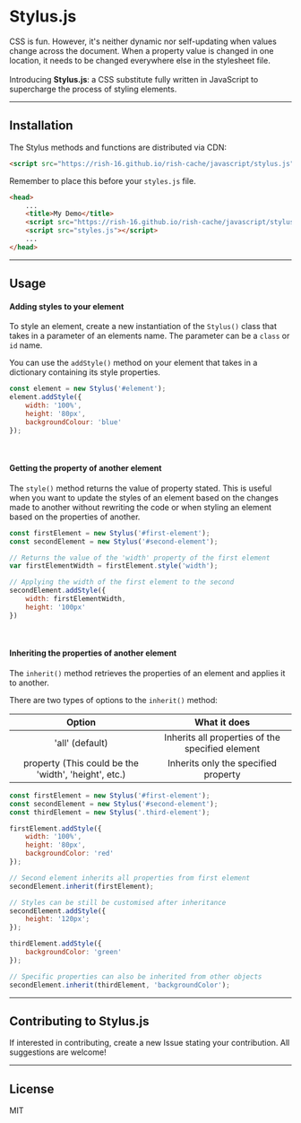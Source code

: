 # Stylus.js
CSS is fun. However, it's neither dynamic nor self-updating when values change across the document. When a property value is changed in one location, it needs to be changed everywhere else in the stylesheet file.
<br>
<br>
Introducing **Stylus.js**: a CSS substitute fully written in JavaScript to supercharge the process of styling elements.

---

## Installation
The Stylus methods and functions are distributed via CDN:

```html
<script src="https://rish-16.github.io/rish-cache/javascript/stylus.js" charset="utf-8"></script>
```

Remember to place this before your `styles.js` file.

```html
<head>
    ...
    <title>My Demo</title>
    <script src="https://rish-16.github.io/rish-cache/javascript/stylus.js" charset="utf-8"></script>
    <script src="styles.js"></script>
    ...
</head>
```

---

## Usage

#### Adding styles to your element
To style an element, create a new instantiation of the `Stylus()` class that takes in a parameter of an elements name. The parameter can be a `class` or `id` name.

You can use the `addStyle()` method on your element that takes in a dictionary containing its style properties.

```javascript
const element = new Stylus('#element');
element.addStyle({
    width: '100%',
    height: '80px',
    backgroundColour: 'blue'
});
```

<br>

#### Getting the property of another element
The `style()` method returns the value of property stated. This is useful when you want to update the styles of an element based on the changes made to another without rewriting the code or when styling an element based on the properties of another.

```javascript
const firstElement = new Stylus('#first-element');
const secondElement = new Stylus('#second-element');

// Returns the value of the 'width' property of the first element
var firstElementWidth = firstElement.style('width');

// Applying the width of the first element to the second
secondElement.addStyle({
    width: firstElementWidth,
    height: '100px'
})
```

<br>

#### Inheriting the properties of another element
The `inherit()` method retrieves the properties of an element and applies it to another.

There are two types of options to the `inherit()` method:

|                         Option                         |                    What it does                   |
|:------------------------------------------------------:|:-------------------------------------------------:|
|                     'all' (default)                    | Inherits all properties  of the specified element |
| property  (This could be the  'width', 'height', etc.) |       Inherits only the  specified property       |

```javascript
const firstElement = new Stylus('#first-element');
const secondElement = new Stylus('#second-element');
const thirdElement = new Stylus('.third-element');

firstElement.addStyle({
    width: '100%',
    height: '80px',
    backgroundColor: 'red'
});

// Second element inherits all properties from first element
secondElement.inherit(firstElement);

// Styles can be still be customised after inheritance
secondElement.addStyle({
    height: '120px';
});

thirdElement.addStyle({
    backgroundColor: 'green'
});

// Specific properties can also be inherited from other objects
secondElement.inherit(thirdElement, 'backgroundColor');
```

---

## Contributing to Stylus.js
If interested in contributing, create a new Issue stating your contribution. All suggestions are welcome!

---

## License
MIT
